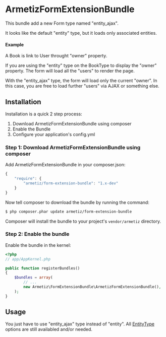 ArmetizFormExtensionBundle
==========================

This bundle add a new Form type named "entity_ajax". 

It looks like the default "entity" type, but it loads only associated entities.

#### Example
A Book is link to User throught "owner" property.

If you are using the "entity" type on the BookType to display the "owner" property.
The form will load all the "users" to render the page.

With the "entity_ajax" type, the form will load only the current "owner". In this case, you are free 
to load further "users" via AJAX or something else.

## Installation

Installation is a quick 2 step process:

1. Download ArmetizFormExtensionBundle using composer
2. Enable the Bundle
3. Configure your application's config.yml

### Step 1: Download ArmetizFormExtensionBundle using composer

Add ArmetizFormExtensionBundle in your composer.json:

```js
{
    "require": {
        "armetiz/form-extension-bundle": "1.x-dev"
    }
}
```

Now tell composer to download the bundle by running the command:

``` bash
$ php composer.phar update armetiz/form-extension-bundle
```

Composer will install the bundle to your project's `vendor/armetiz` directory.

### Step 2: Enable the bundle

Enable the bundle in the kernel:

``` php
<?php
// app/AppKernel.php

public function registerBundles()
{
    $bundles = array(
        // ...
        new Armetiz\FormExtensionBundle\ArmetizFormExtensionBundle(),
    );
}
```


## Usage
You just have to use "entity_ajax" type instead of "entity". All [EntityType][1] options are still availabled and/or needed.

[1]: http://symfony.com/doc/2.1/reference/forms/types/entity.html